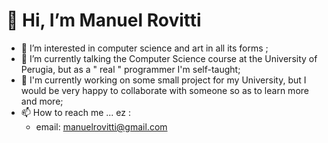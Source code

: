 # 👋 Hi, I’m Manuel Rovitti
- 👀 I’m interested in computer science and art in all its forms ;
- 🌱 I’m currently talking the Computer Science course at the University of Perugia, but as a " real " programmer I'm self-taught;
- 💞️ I'm currently working on some small project for my University, but I would be very happy to collaborate with someone so as to learn more and more;
- 📫 How to reach me ... ez : 
  -  email: manuelrovitti@gmail.com 

<!---
manuelrovitti/manuelrovitti is a ✨ special ✨ repository because its `README.md` (this file) appears on your GitHub profile.
You can click the Preview link to take a look at your changes.
--->

